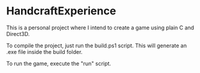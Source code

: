 # HandcraftExperience

This is a personal project where I intend to create a game using plain C and Direct3D.

To compile the project, just run the build.ps1 script. This will generate an .exe file inside the build folder.

To run the game, execute the "run" script.